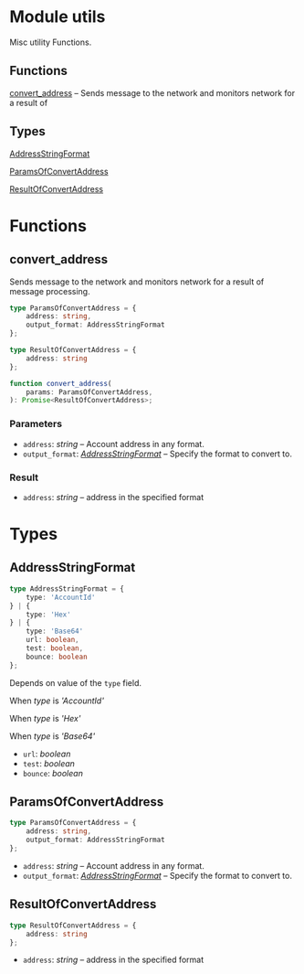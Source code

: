 # Module utils

 Misc utility Functions.
## Functions
[convert_address](#convert_address) –  Sends message to the network and monitors network for a result of

## Types
[AddressStringFormat](#AddressStringFormat)

[ParamsOfConvertAddress](#ParamsOfConvertAddress)

[ResultOfConvertAddress](#ResultOfConvertAddress)


# Functions
## convert_address

 Sends message to the network and monitors network for a result of
 message processing.

```ts
type ParamsOfConvertAddress = {
    address: string,
    output_format: AddressStringFormat
};

type ResultOfConvertAddress = {
    address: string
};

function convert_address(
    params: ParamsOfConvertAddress,
): Promise<ResultOfConvertAddress>;
```
### Parameters
- `address`: _string_ –  Account address in any format.
- `output_format`: _[AddressStringFormat](mod_utils.md#AddressStringFormat)_ –  Specify the format to convert to.
### Result

- `address`: _string_ –  address in the specified format


# Types
## AddressStringFormat

```ts
type AddressStringFormat = {
    type: 'AccountId'
} | {
    type: 'Hex'
} | {
    type: 'Base64'
    url: boolean,
    test: boolean,
    bounce: boolean
};
```
Depends on value of the  `type` field.

When _type_ is _'AccountId'_


When _type_ is _'Hex'_


When _type_ is _'Base64'_


- `url`: _boolean_
- `test`: _boolean_
- `bounce`: _boolean_


## ParamsOfConvertAddress

```ts
type ParamsOfConvertAddress = {
    address: string,
    output_format: AddressStringFormat
};
```
- `address`: _string_ –  Account address in any format.
- `output_format`: _[AddressStringFormat](mod_utils.md#AddressStringFormat)_ –  Specify the format to convert to.


## ResultOfConvertAddress

```ts
type ResultOfConvertAddress = {
    address: string
};
```
- `address`: _string_ –  address in the specified format



